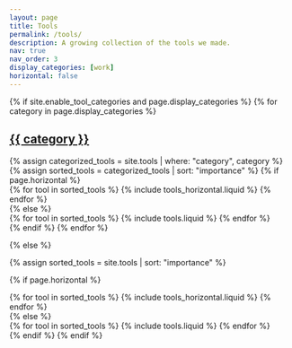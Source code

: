 ```yaml
---
layout: page
title: Tools
permalink: /tools/
description: A growing collection of the tools we made.
nav: true
nav_order: 3
display_categories: [work]
horizontal: false
---
```


<!-- pages/tools.md -->
<div class="tools">
{% if site.enable_tool_categories and page.display_categories %}
  <!-- Display categorized tools -->
  {% for category in page.display_categories %}
  <a id="{{ category }}" href=".#{{ category }}">
    <h2 class="category">{{ category }}</h2>
  </a>
  {% assign categorized_tools = site.tools | where: "category", category %}
  {% assign sorted_tools = categorized_tools | sort: "importance" %}
  <!-- Generate cards for each tool -->
  {% if page.horizontal %}
  <div class="container">
    <div class="row row-cols-2">
    {% for tool in sorted_tools %}
      {% include tools_horizontal.liquid %}
    {% endfor %}
    </div>
  </div>
  {% else %}
  <div class="grid">
    {% for tool in sorted_tools %}
      {% include tools.liquid %}
    {% endfor %}
  </div>
  {% endif %}
  {% endfor %}

{% else %}

<!-- Display tools without categories -->

{% assign sorted_tools = site.tools | sort: "importance" %}

  <!-- Generate cards for each tool -->

{% if page.horizontal %}

  <div class="container">
    <div class="row row-cols-2">
    {% for tool in sorted_tools %}
      {% include tools_horizontal.liquid %}
    {% endfor %}
    </div>
  </div>
  {% else %}
  <div class="grid">
    {% for tool in sorted_tools %}
      {% include tools.liquid %}
    {% endfor %}
  </div>
  {% endif %}
{% endif %}
</div>
